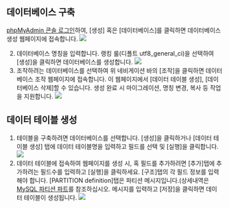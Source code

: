 ## 데이터베이스 구축
[phpMyAdmin 콘솔 로그인](https://intl.cloud.tencent.com/document/product/236/32341)하여, [생성] 혹은 [데이터베이스]를 클릭하면 데이터베이스 생성 웹페이지에 접속합니다.
![](https://main.qcloudimg.com/raw/e7fab349b3854db1fa15b111a7d99786.png)

2. 데이터베이스 명칭을 입력합니다. 랭킹 룰(디폴트 utf8_general_ci)을 선택하여 [생성]을 클릭하면 데이터베이스를 생성합니다. 
![](https://main.qcloudimg.com/raw/b4a4fe5ab5f19ebef146f8a81813ad95.png)
3. 조작하려는 데이터베이스를 선택하여 위 네비게이션 바의 [조작]을 클릭하면 데이터베이스 조작 웹페이지에 접속합니다. 이 웹페이지에서 [데이터 테이블 생성], [데이터베이스 삭제]할 수 있습니다. 생성 완료 시 마이그레이션, 명칭 변경, 복사 등 작업을 지원합니다.
![](https://main.qcloudimg.com/raw/ca73b5b00d02cbb9855c5cce7e630d9d.png)

## 데이터 테이블 생성
1. 테이블을 구축하려면 데이터베이스를 선택합니다. [생성]을 클릭하거나 [데이터 테이블 생성] 탭에 데이터 테이블명을 입력하고 필드를 선택 및 [실행]을 클릭합니다.
![](https://main.qcloudimg.com/raw/c267998c45afb6bd58218ca08117e7dc.png)
2. 데이터 테이블에 접속하여 웹페이지를 생성 시, 혹 필드를 추가하려면 [추가]탭에 추가하려는 필드수를 입력하고 [실행]을 클릭하세요. [구조]탭의 각 필드 정보를 입력해야 합니다. [PARTITION definition]탭은 파티션 메시지입니다.(상세내역은 [MySQL 파티션 파트](https://dev.mysql.com/doc/refman/5.6/en/partitioning.html)를 참조하십시오. 메시지를 입력하고 [저장]을 클릭하면 데이터 테이블이 생성됩니다.
![](https://main.qcloudimg.com/raw/a2599ceef079be861cf797c247da3e03.png)


